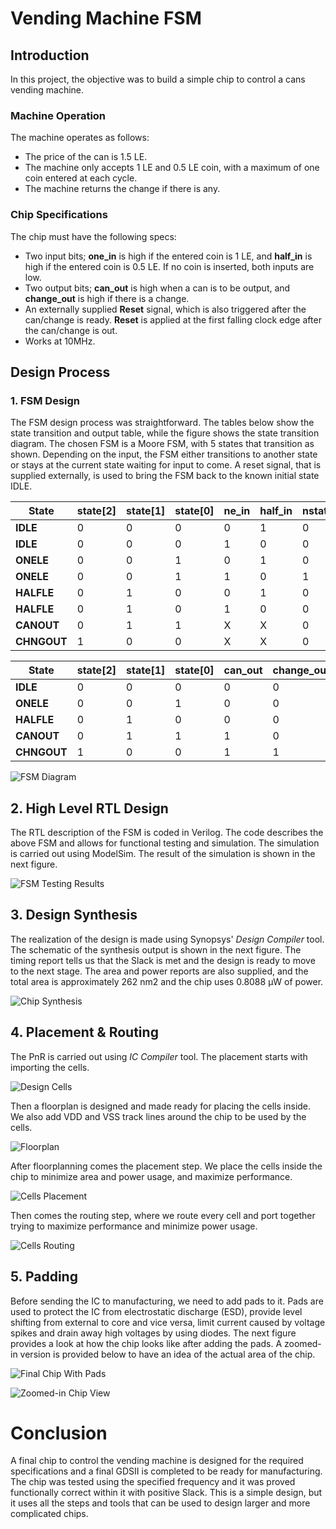 # Vending Machine FSM

## Introduction
In this project, the objective was to build a simple chip to control a cans vending machine.

### Machine Operation
The machine operates as follows:
- The price of the can is 1.5 LE.
- The machine only accepts 1 LE and 0.5 LE coin, with a maximum of one coin entered at each cycle.
- The machine returns the change if there is any.

### Chip Specifications
The chip must have the following specs:
- Two input bits; **one_in** is high if the entered coin is 1 LE, and **half_in** is high if the entered coin is 0.5 LE. If no coin is inserted, both inputs are low.
- Two output bits; **can_out** is high when a can is to be output, and **change_out** is high if there is a change.
- An externally supplied **Reset** signal, which is also triggered after the can/change is ready. **Reset** is applied at the first falling clock edge after the can/change is out.
- Works at 10MHz.

## Design Process
### 1. FSM Design
The FSM design process was straightforward. The tables below show the state transition and output table, while the figure shows the state transition diagram.
The chosen FSM is a Moore FSM, with 5 states that transition as shown. Depending on the input, the FSM either transitions to another state or stays at the current state waiting for input to come. A reset signal, that is supplied externally, is used to bring the FSM back to the known initial state IDLE.

|State|state[2]|state[1]|state[0]|ne_in|half_in|nstate[2]|nstate[1]|nstate[0]|
|-----|--------|--------|--------|-----|-------|---------|---------|---------|
|**IDLE**|0|0|0|0|1|0|1|0|
|**IDLE**|0|0|0|1|0|0|0|1|
|**ONELE**|0|0|1|0|1|0|1|1|
|**ONELE**|0|0|1|1|0|1|0|0|
|**HALFLE**|0|1|0|0|1|0|0|1|
|**HALFLE**|0|1|0|1|0|0|1|1|
|**CANOUT**|0|1|1|X|X|0|0|0|
|**CHNGOUT**|1|0|0|X|X|0|0|0|

|State|state[2]|state[1]|state[0]|can_out|change_out|
|-----|--------|--------|--------|-------|----------|
|**IDLE**|0|0|0|0|0|
|**ONELE**|0|0|1|0|0|
|**HALFLE**|0|1|0|0|0|
|**CANOUT**|0|1|1|1|0|
|**CHNGOUT**|1|0|0|1|1|

![FSM Diagram](https://i.imgur.com/Pn0OESe.png "FSM Diagram")

## 2. High Level RTL Design
The RTL description of the FSM is coded in Verilog. The code describes the above FSM and allows for functional testing and simulation.
The simulation is carried out using ModelSim. The result of the simulation is shown in the next figure.

![FSM Testing Results](https://i.imgur.com/tUaPP7I.png "FSM Testing Results")

## 3. Design Synthesis
The realization of the design is made using Synopsys' *Design Compiler* tool. The schematic of the synthesis output is shown in the next figure.
The timing report tells us that the Slack is met and the design is ready to move to the next stage. The area and power reports are also supplied, and the total area is approximately 262 nm2 and the chip uses 0.8088 μW of power.

![Chip Synthesis](https://i.imgur.com/IdNT8KD.png "Chip Synthesis")

## 4. Placement & Routing
The PnR is carried out using *IC Compiler* tool. The placement starts with importing the cells.

![Design Cells](https://i.imgur.com/eKtbU5Q.png "Design Cells")

Then a floorplan is designed and made ready for placing the cells inside. We also add VDD and VSS track lines around the chip to be used by the cells.

![Floorplan](https://i.imgur.com/Oz5G9sF.png "Floorplan")

After floorplanning comes the placement step. We place the cells inside the chip to minimize area and power usage, and maximize performance.

![Cells Placement](https://i.imgur.com/gV2Z1s8.png "Cells Placement")

Then comes the routing step, where we route every cell and port together trying to maximize performance and minimize power usage.

![Cells Routing](https://i.imgur.com/tCGvvBZ.png "Cells Routing")

## 5. Padding
Before sending the IC to manufacturing, we need to add pads to it. Pads are used to protect the IC from electrostatic discharge (ESD), provide level shifting from external to core and vice versa, limit current caused by voltage spikes and drain away high voltages by using diodes. The next figure provides a look at how the chip looks like after adding the pads. A zoomed-in version is provided below to have an idea of the actual area of the chip.

![Final Chip With Pads](https://i.imgur.com/Gj77knn.png "Final Chip With Pads")

![Zoomed-in Chip View](https://i.imgur.com/4m7CyLc.png "Zoomed-in Chip View")

# Conclusion
A final chip to control the vending machine is designed for the required specifications and a final GDSII is completed to be ready for manufacturing.
The chip was tested using the specified frequency and it was proved functionally correct within it with positive Slack.
This is a simple design, but it uses all the steps and tools that can be used to design larger and more complicated chips.
